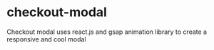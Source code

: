 # checkout-modal
Checkout modal uses react.js and gsap animation library to create a responsive and cool modal
